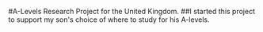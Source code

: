 #A-Levels Research Project for the United Kingdom.
##I started this project to support my son's choice of where to study for his A-levels.
